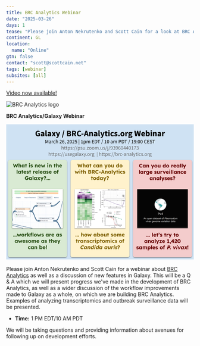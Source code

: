 ```yaml
---
title: BRC Analytics Webinar
date: "2025-03-26"
days: 1
tease: "Please join Anton Nekrutenko and Scott Cain for a look at BRC Analytics and new features in Galaxy!"
continent: GL
location:
  name: "Online"
gtn: false
contact: "scott@scottcain.net"
tags: [webinar]
subsites: [all]
---
```

[Video now available!](https://youtu.be/lYzb0j_UtWk)

![BRC Analytics logo](/images/logos/brc.svg)

**BRC Analytics/Galaxy Webinar**

![Webinar infologo](March26-2025.png)

Please join Anton Nekrutenko and Scott Cain for a webinar about [BRC Analytics](https://brc-analytics.org) as well as a discussion of new features in Galaxy. This will be a Q &amp; A which we will present progress we've made in the development of BRC Analytics, as well as a wider discussion of the workflow improvements made to Galaxy as a whole, on which we are building BRC Analytics. Examples of analyzing transcriptomics and outbreak surveillance data will be presented.

- **Time:** 1 PM EDT/10 AM PDT

We will be taking questions and providing information about avenues for following up on development efforts.
